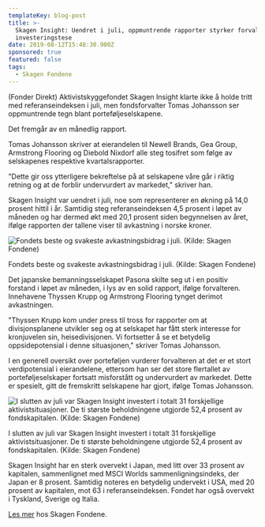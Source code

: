 ```yaml
---
templateKey: blog-post
title: >-
  Skagen Insight: Uendret i juli, oppmuntrende rapporter styrker forvalterenes
  investeringstese
date: 2019-08-12T15:48:30.900Z
sponsored: true
featured: false
tags:
  - Skagen Fondene
---
```

(Fonder Direkt) Aktivistskyggefondet Skagen Insight klarte ikke å holde tritt med referanseindeksen i juli, men fondsforvalter Tomas Johansson ser oppmuntrende tegn blant porteføljeselskapene.



Det fremgår av en månedlig rapport.



Tomas Johansson skriver at eierandelen til Newell Brands, Gea Group, Armstrong Flooring og Diebold Nixdorf alle steg tosifret som følge av selskapenes respektive kvartalsrapporter.



"Dette gir oss ytterligere bekreftelse på at selskapene våre går i riktig retning og at de forblir undervurdert av markedet," skriver han.



Skagen Insight var uendret i juli, noe som representerer en økning på 14,0 prosent hittil i år. Samtidig steg referanseindeksen 4,5 prosent i løpet av måneden og har dermed økt med 20,1 prosent siden begynnelsen av året, ifølge rapporten der tallene viser til avkastning i norske kroner.

![Fondets beste og svakeste avkastningsbidrag i juli. (Kilde: Skagen Fondene)](/img/skagen12aug.png)

<span class="image-caption">Fondets beste og svakeste avkastningsbidrag i juli. (Kilde: Skagen Fondene)</span>

Det japanske bemanningsselskapet Pasona skilte seg ut i en positiv forstand i løpet av måneden, i lys av en solid rapport, ifølge forvalteren. Innehavene Thyssen Krupp og Armstrong Flooring tynget derimot avkastningen.



"Thyssen Krupp kom under press til tross for rapporter om at divisjonsplanene utvikler seg og at selskapet har fått sterk interesse for kronjuvelen sin, heisedivisjonen. Vi fortsetter å se et betydelig oppsidepotensial i denne situasjonen," skriver Tomas Johansson.



I en generell oversikt over porteføljen vurderer forvalteren at det er et stort verdipotensial i eierandelene, ettersom han ser det store flertallet av porteføljeselskaper fortsatt misforstått og undervurdert av markedet. Dette er spesielt, gitt de fremskritt selskapene har gjort, ifølge Tomas Johansson.

![I slutten av juli var Skagen Insight investert i totalt 31 forskjellige aktivistsituasjoner. De ti største beholdningene utgjorde 52,4 prosent av fondskapitalen. (Kilde: Skagen Fondene)](/img/skagen12aug2.png)

<span class="image-caption">I slutten av juli var Skagen Insight investert i totalt 31 forskjellige aktivistsituasjoner. De ti største beholdningene utgjorde 52,4 prosent av fondskapitalen. (Kilde: Skagen Fondene)</span>

Skagen Insight har en sterk overvekt i Japan, med litt over 33 prosent av kapitalen, sammenlignet med MSCI Worlds sammenligningsindeks, der Japan er 8 prosent. Samtidig noteres en betydelig undervekt i USA, med 20 prosent av kapitalen, mot 63 i referanseindeksen. Fondet har også overvekt i Tyskland, Sverige og Italia.



[Les mer](https://skagenfondene.no/) hos Skagen Fondene.
